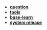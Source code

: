 * [**question**](/System%20Release/Linux/question/_navbar)  
* [**tools**](/System%20Release/Linux/tools/_navbar)  
* [**base-learn**](/System%20Release/Linux/base-learn/_navbar)  
* [**system release**](/System%20Release/Linux/system%20release/_navbar)  
